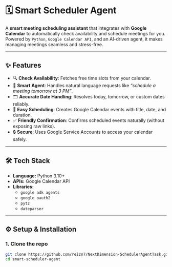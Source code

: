 # 🗓️ Smart Scheduler Agent  

A **smart meeting scheduling assistant** that integrates with **Google Calendar** to automatically check availability and schedule meetings for you.  
Powered by `Python`, `Google Calendar API`, and an AI-driven agent, it makes managing meetings seamless and stress-free.  

---

## ✨ Features  
- 🔍 **Check Availability**: Fetches free time slots from your calendar.  
- 🤖 **Smart Agent**: Handles natural language requests like _“schedule a meeting tomorrow at 3 PM”_.  
- 🗂️ **Accurate Date Handling**: Resolves today, tomorrow, or custom dates reliably.  
- 📅 **Easy Scheduling**: Creates Google Calendar events with title, date, and duration.  
- ✅ **Friendly Confirmation**: Confirms scheduled events naturally (without exposing raw links).  
- 🔒 **Secure**: Uses Google Service Accounts to access your calendar safely.  

---

## 🛠️ Tech Stack  
- **Language:** Python 3.10+  
- **APIs:** Google Calendar API  
- **Libraries:**  
  - `google adk agents`
  - `google oauth2` 
  - `pytz`  
  - `dateparser`  

---

## ⚙️ Setup & Installation  

### 1. Clone the repo  
```bash
git clone https://github.com/reizn7/NextDimension-SchedulerAgentTask.git
cd smart-scheduler-agent



